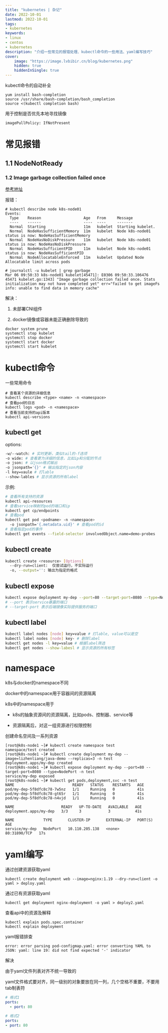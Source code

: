 ```yaml
---
title: "kubernetes | 杂记" 
date: 2022-10-01
lastmod: 2022-10-01
tags: 
- kubernetes
keywords:
- linux
- centos
- kubernetes
description: "介绍一些常见的报错处理、kubectl命令的一些用法、yaml编写技巧" 
cover:
    image: "https://image.lvbibir.cn/blog/kubernetes.png"
    hidden: true
    hiddenInSingle: true 
---
```


kubectl命令的自动补全

```
yum install bash-completion
source /usr/share/bash-completion/bash_completion
source <(kubectl completion bash)
```

用于控制是否优先本地寻找镜像

```
imagePullPolicy: IfNotPresent
```

# 常见报错

## 1.1 NodeNotReady

### 1.2 Image garbage collection failed once

[参考地址](https://stackoverflow.com/questions/62020493/kubernetes-1-18-warning-imagegcfailed-error-failed-to-get-imagefs-info-unable-t?newreg=6012e8d3a8494d7d816cf2d6606ed1b2)

报错：

```
# kubectl describe node k8s-node01
Events:
  Type    Reason                   Age   From     Message
  ----    ------                   ----  ----     -------
  Normal  Starting                 11m   kubelet  Starting kubelet.
  Normal  NodeHasSufficientMemory  11m   kubelet  Node k8s-node01 status is now: NodeHasSufficientMemory
  Normal  NodeHasNoDiskPressure    11m   kubelet  Node k8s-node01 status is now: NodeHasNoDiskPressure
  Normal  NodeHasSufficientPID     11m   kubelet  Node k8s-node01 status is now: NodeHasSufficientPID
  Normal  NodeAllocatableEnforced  11m   kubelet  Updated Node Allocatable limit across pods
  
# journalctl -u kubelet | grep garbage
Mar 06 09:50:33 k8s-node01 kubelet[45471]: E0306 09:50:33.106476   45471 kubelet.go:1343] "Image garbage collection failed once. Stats initialization may not have completed yet" err="failed to get imageFs info: unable to find data in memory cache"
```

解决：

1. 未部署CNI组件

2. docker镜像或容器未能正确删除导致的

```
docker system prune
systemctl stop kubelet
systemctl stop docker
systemctl start docker
systemctl start kubelet
```

# kubectl命令

一些常用命令

```
# 查看某个资源的详细信息
kubectl describe <type> <name> -n <namespace>
# 查看pod的日志
kubectl logs <pod> -n <namespace>
# 查看当前支持的api版本
kubectl api-versions
```

## kubectl get

options:

```bash
-w/--watch: # 实时更新，类似tail的-f选项
-o wide: # 查看更为详细的信息，比如ip和分配的节点
-o json: # 以json格式输出
-o jsonpath='{}' # 输出指定的json内容
-l key=vaule # 打lable
--show-lables # 显示资源的所有label
```

示例:

```bash
# 查看所有支持的资源
kubectl api-resources
# 查看service映射的pod的端口和ip
kubectl get cp/endpoints
# 查看pod
kubectl get pod <podname> -n <namespace>
  -o jsonpath='{.metadata.uid}' # 查看pod的id
# 查看指定pod的事件
kubectl get events --field-selector involvedObject.name=demo-probes
```

## kubectl create

```bash
kubectl create <resource> [Options]
  --dry-run=client:  仅尝试运行，不实际运行
  -o, --output='': 输出为指定的格式
```

## kubectl expose

```bash
kubectl expose deployment my-dep --port=80 --target-port=8080 --type=NodePort -n test
# --port 表示service暴露的端口
# --target-port 表示后端镜像实际提供服务的端口
```

## kubectl label

```bash
kubectl label nodes [node] key=value # 打lable, value可以是空
kubectl label nodes [node] key- # 删除label
kubectl get nodes -l key=value # 根据label筛选
kubectl get nodes --show-labesl # 显示资源的所有标签
```

# namespace

k8s与docker的namespace不同

docker中的namespace用于容器间的资源隔离

k8s中的namespace用于

- k8s的抽象资源间的资源隔离，比如pods、控制器、service等

- 资源隔离后，对这一组资源进行权限控制

创建命名空间及一系列资源

```
[root@k8s-node1 ~]# kubectl create namespace test
namespace/test created
[root@k8s-node1 ~]# kubectl create deployment my-dep --image=lizhenliang/java-demo --replicas=3 -n test
deployment.apps/my-dep created
[root@k8s-node1 ~]# kubectl expose deployment my-dep --port=80 --target-port=8080 --type=NodePort -n test
service/my-dep exposed
[root@k8s-node1 ~]# kubectl get pods,deployment,svc -n test
NAME                          READY   STATUS    RESTARTS   AGE
pod/my-dep-5f8dfc8c78-7w5nz   1/1     Running   0          41s
pod/my-dep-5f8dfc8c78-gt65r   1/1     Running   0          41s
pod/my-dep-5f8dfc8c78-n4vjd   1/1     Running   0          41s

NAME                     READY   UP-TO-DATE   AVAILABLE   AGE
deployment.apps/my-dep   3/3     3            3           41s

NAME             TYPE       CLUSTER-IP       EXTERNAL-IP   PORT(S)        AGE
service/my-dep   NodePort   10.110.205.138   <none>        80:31890/TCP   17s
```


# yaml编写

通过创建资源获取yaml

```
kubectl create deployment web --image=nginx:1.19 --dry-run=client -o yaml > deploy.yaml
```

通过已有资源获取yaml

```
kubectl get deployment nginx-deployment -o yaml > deploy2.yaml
```

查看api中的资源及解释

```
kubectl explain pods.spec.container
kubectl explain deployment
```

yaml报错排查

```
error: error parsing pod-configmap.yaml: error converting YAML to JSON: yaml: line 19: did not find expected '-' indicator
```

解决

由于yaml文件列表对齐不统一导致的

yaml文件格式要对齐，同一级别的对象要放在同一列，几个空格不重要，不要用tab制表符

```yaml
# 格式1
ports:
  - port: 80
  
# 格式2
ports:
- port: 80
```
